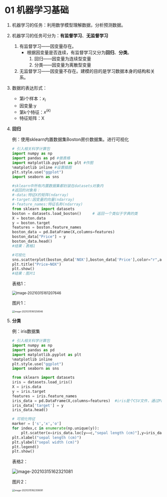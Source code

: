 # 01 机器学习基础

1. 机器学习的任务：利用数学模型理解数据，分析预测数据。

2. 机器学习的任务可分为：**有监督学习**、**无监督学习**
   1. 有监督学习——因变量存在。
      - 根据因变量是否连续，有监督学习又分为**回归**、**分类**。
        1. 回归——因变量为连续型变量
        2. 分类——因变量为离散型变量
   2. 无监督学习——因变量不存在。建模的目的是学习数据本身的结构和关系。
   
3. 数据的表达形式：
   
   - 第i个样本：$x_i$
   - 因变量:y
   - 第k个特征：$x^{(k)}$
   - 特征矩阵：X
   
4. **回归**

   例：使用sklearn内置数据集Boston房价数据集。进行可视化

   ```python
   # 引入相关科学计算包
   import numpy as np
   import pandas as pd #做表格
   import matplotlib.pyplot as plt #作图
   %matplotlib inline #设置插图
   plt.style.use("ggplot")      
   import seaborn as sns
   
   #sklearn中所有内置数据集都封装在datasets对象内
   #返回的对象有：
   #-data:特征X的矩阵(ndarray)
   #-target:因变量的向量(ndarray)
   #-feature_names:特征名称(ndarray)
   from sklearn import datasets
   boston = datasets.load_boston()     # 返回一个类似于字典的类
   X = boston.data
   y = boston.target
   features = boston.feature_names
   boston_data = pd.DataFrame(X,columns=features)
   boston_data["Price"] = y
   boston_data.head()
   #结果：表格1
   
   #可视化
   sns.scatterplot(boston_data['NOX'],boston_data['Price'],color="r",alpha=0.6)
   plt.title("Price~NOX")
   plt.show()
   #结果：图片1
   ```

   表格1：		

   <img src="C:\Users\Lenovo\AppData\Roaming\Typora\typora-user-images\image-20210315161207646.png" alt="image-20210315161207646" style="zoom: 80%;" />

   图片1：

   <img src="C:\Users\Lenovo\AppData\Roaming\Typora\typora-user-images\image-20210315161258546.png" alt="image-20210315161258546" style="zoom:50%;" />

5. **分类**

   例：iris数据集

   ```python
   # 引入相关科学计算包
   import numpy as np
   import pandas as pd
   import matplotlib.pyplot as plt
   %matplotlib inline 
   plt.style.use("ggplot")      
   import seaborn as sns
   
   from sklearn import datasets
   iris = datasets.load_iris()
   X = iris.data
   y = iris.target
   features = iris.feature_names
   iris_data = pd.DataFrame(X,columns=features)  #iris是个CSV文件，通过Pandas进行调用读取
   iris_data['target'] = y
   iris_data.head()
   
   # 可视化特征
   marker = ['s','x','o']
   for index,c in enumerate(np.unique(y)):
       plt.scatter(x=iris_data.loc[y==c,"sepal length (cm)"],y=iris_data.loc[y==c,"sepal width (cm)"],alpha=0.8,label=c,marker=marker[c])
   plt.xlabel("sepal length (cm)")
   plt.ylabel("sepal width (cm)")
   plt.legend()
   plt.show()
   ```

   表格2：

   ![image-20210315162321081](C:\Users\Lenovo\AppData\Roaming\Typora\typora-user-images\image-20210315162321081.png)

   图片2：

   <img src="C:\Users\Lenovo\AppData\Roaming\Typora\typora-user-images\image-20210315162359091.png" alt="image-20210315162359091" style="zoom: 50%;" />